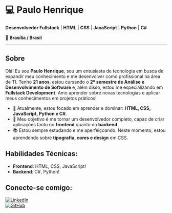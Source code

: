 # 💻 Paulo Henrique  
**Desenvolvedor Fullstack** | **HTML** | **CSS** | **JavaScript** | **Python** | **C#**

📍 **Brasília / Brasil**

---

## Sobre

Olá! Eu sou **Paulo Henrique**, sou um entusiasta de tecnologia em busca de expandir meu conhecimento e me desenvolver como profissional na área de TI. Tenho **21 anos**, estou cursando o **2º semestre de Análise e Desenvolvimento de Software** e, além disso, estou me especializando em **Fullstack Development**. Amo aprender sobre novas tecnologias e aplicar meus conhecimentos em projetos práticos!

- 🌱 Atualmente, estou focado em aprender e dominar: **HTML, CSS, JavaScript, Python e C#**.
- 🎯 Meu objetivo é me tornar um desenvolvedor completo, capaz de criar aplicações tanto no **frontend** quanto no **backend**.
- 📚 Estou sempre estudando e me aperfeiçoando. Neste momento, estou aprendendo sobre **tipografia, cores e design** em CSS.
  
## Habilidades Técnicas:

- **Frontend**: HTML, CSS, JavaScript!
- **Backend**: C#, Python!

## Conecte-se comigo:

[![LinkedIn](https://img.shields.io/badge/LinkedIn-000?style=for-the-badge&logo=linkedin&logoColor=white)](https://www.linkedin.com/in/paulo-matos-0b658031b/)  
[![GitHub](https://img.shields.io/badge/GitHub-000?style=for-the-badge&logo=github&logoColor=white)](https://github.com/Paulomatos104?)  

